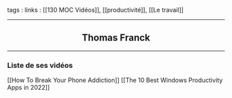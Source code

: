 tags : 
links : [[130 MOC Vidéos]], [[productivité]], [[Le travail]]

****

<h2 style="text-align: center;"> Thomas Franck </h2>

****


### Liste de ses vidéos

[[How To Break Your Phone Addiction]]
[[The 10 Best Windows Productivity Apps in 2022]]